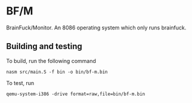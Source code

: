 # BF/M

BrainFuck/Monitor. An 8086 operating system which only runs brainfuck.

## Building and testing

To build, run the following command

```
nasm src/main.S -f bin -o bin/bf-m.bin
```

To test, run

```
qemu-system-i386 -drive format=raw,file=bin/bf-m.bin
```


